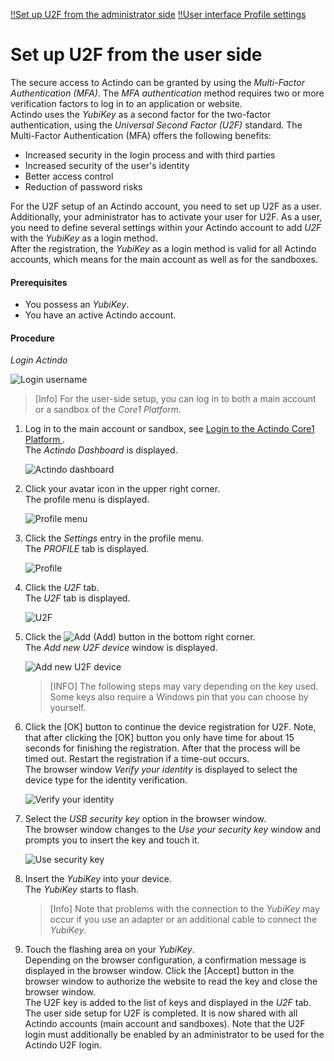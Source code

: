 [!!Set up U2F from the administrator side](../AdministratingCore1/03_AdminSetupActindo.md)
[!!User interface Profile settings](../UserInterface/01d_U2F.md)

# Set up U2F from the user side

The secure access to Actindo can be granted by using the *Multi-Factor Authentication (MFA)*. The *MFA authentication* method requires two or more verification factors to log in to an application or website.    
Actindo uses the *YubiKey* as a second factor for the two-factor authentication, using the *Universal Second Factor (U2F)* standard.
The Multi-Factor Authentication (MFA) offers the following benefits:
- Increased security in the login process and with third parties
- Increased security of the user's identity
- Better access control
- Reduction of password risks

For the U2F setup of an Actindo account, you need to set up U2F as a user. Additionally, your administrator has to activate your user for U2F. As a user, you need to define several settings within your Actindo account to add *U2F* with the *YubiKey* as a login method.    
After the registration, the *YubiKey* as a login method is valid for all Actindo accounts, which means for the main account as well as for the sandboxes.

#### Prerequisites

- You possess an *YubiKey*.
- You have an active Actindo account.

#### Procedure

*Login Actindo*

![Login username](../../Assets/Screenshots/Core1Platform/UsingCore1/LoginUserName.png "[Login username]")

> [Info] For the user-side setup, you can log in to both a main account or a sandbox of the *Core1 Platform*.

1. Log in to the main account or sandbox, see [Login to the Actindo Core1 Platform ](./01_Login.md#login-to-the-actindo-core1-platform).   
    The *Actindo Dashboard* is displayed.

    ![Actindo dashboard](../../Assets/Screenshots/Core1Platform/Core1.png "[Actindo dashboard]")

3. Click your avatar icon in the upper right corner.   
    The profile menu is displayed.

    ![Profile menu](../../Assets/Screenshots/Core1Platform/UsingCore1/ProfileMenu.png "[Profile menu]")

4. Click the *Settings* entry in the profile menu.   
    The *PROFILE* tab is displayed.

    ![Profile](../../Assets/Screenshots/Core1Platform/ProfileSettings/Profile/Profile.png "[Profile]")

5. Click the *U2F* tab.   
    The *U2F* tab is displayed.

    ![U2F](../../Assets/Screenshots/Core1Platform/ProfileSettings/U2F/U2F.png "[U2F]")

6. Click the ![Add](../../Assets/Icons/Plus01.png "[Add]") (Add) button in the bottom right corner.   
    The *Add new U2F device* window is displayed.

    ![Add new U2F device](../../Assets/Screenshots/Core1Platform/ProfileSettings/U2F/AddNewU2FDevice.png "[Add new U2F device]")

    > [INFO] The following steps may vary depending on the key used. Some keys also require a Windows pin that you can choose by yourself.


7. Click the [OK] button to continue the device registration for U2F. Note, that after clicking the [OK] button you only have time for about 15 seconds for finishing the registration. After that the process will be timed out. Restart the registration if a time-out occurs.   
    The browser window *Verify your identity* is displayed to select the device type for the identity verification.

    ![Verify your identity](../../Assets/Screenshots/Core1Platform/ProfileSettings/U2F/VerifyIdentity.png "[Verify your identity]")


8. Select the *USB security key* option in the browser window.   
    The browser window changes to the *Use your security key* window and prompts you to insert the key and touch it.

    ![Use security key](../../Assets/Screenshots/Core1Platform/ProfileSettings/U2F/UseSecurityKey.png "[Use security key]")

9. Insert the *YubiKey* into your device.   
    The *YubiKey* starts to flash.

    > [Info] Note that problems with the connection to the *YubiKey* may occur if you use an adapter or an additional cable to connect the *YubiKey*.

8. Touch the flashing area on your *YubiKey*.    
    Depending on the browser configuration, a confirmation message is displayed in the browser window. Click the [Accept] button in the browser window to authorize the website to read the key and close the browser window.    
    The U2F key is added to the list of keys and displayed in the *U2F* tab.  The user side setup for U2F is completed. It is now shared with all Actindo accounts (main account and sandboxes).
    Note that the U2F login must additionally be enabled by an administrator to be used for the Actindo U2F login.
